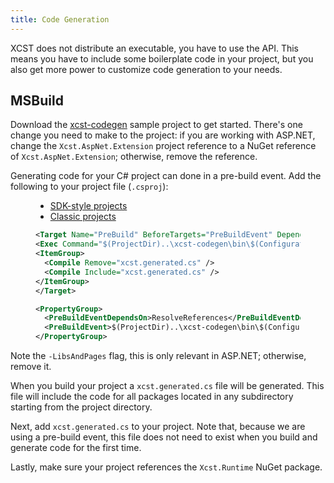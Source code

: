 ```yaml
---
title: Code Generation
---
```

XCST does not distribute an executable, you have to use the API. This means you have to include some boilerplate code in your project, but you also get more power to customize code generation to your needs.

## MSBuild

Download the [xcst-codegen](https://github.com/maxtoroq/XCST-a/tree/master/samples/xcst-codegen) sample project to get started. There's one change you need to make to the project: if you are working with ASP.NET, change the `Xcst.AspNet.Extension` project reference to a NuGet reference of `Xcst.AspNet.Extension`; otherwise, remove the reference.

Generating code for your C# project can done in a pre-build event. Add the following to your project file (`.csproj`):

<figure class="code">
<ul id="output1">
	<li><a data-tabby-default href="#output1-1">SDK-style projects</a></li>
	<li><a href="#output1-2">Classic projects</a></li>
</ul>
<div id="output1-1" markdown="1">
  
  ```xml
<Target Name="PreBuild" BeforeTargets="PreBuildEvent" DependsOnTargets="ResolveReferences">
  <Exec Command="$(ProjectDir)..\xcst-codegen\bin\$(Configuration)\xcst-codegen.exe $(ProjectPath) $(Configuration) -LibsAndPages" />
  <ItemGroup>
    <Compile Remove="xcst.generated.cs" />
    <Compile Include="xcst.generated.cs" />
  </ItemGroup>
</Target>
```

</div>
<div id="output1-2" markdown="1">

```xml
<PropertyGroup>
  <PreBuildEventDependsOn>ResolveReferences</PreBuildEventDependsOn>
  <PreBuildEvent>$(ProjectDir)..\xcst-codegen\bin\$(ConfigurationName)\xcst-codegen.exe $(ProjectPath) $(ConfigurationName) -LibsAndPages</PreBuildEvent>
</PropertyGroup>
```

</div>
<script>new Tabby('#output1');</script>
</figure>

Note the `-LibsAndPages` flag, this is only relevant in ASP.NET; otherwise, remove it.

When you build your project a `xcst.generated.cs` file will be generated. This file will include the code for all packages located in any subdirectory starting from the project directory.

Next, add `xcst.generated.cs` to your project. Note that, because we are using a pre-build event, this file does not need to exist when you build and generate code for the first time.

Lastly, make sure your project references the `Xcst.Runtime` NuGet package.
